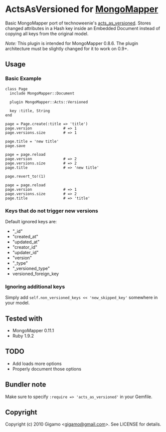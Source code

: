 # ActsAsVersioned for [MongoMapper](http://github.com/jnunemaker/mongomapper)

Basic MongoMapper port of technoweenie's [acts_as_versioned](http://github.com/technoweenie/acts_as_versioned). Stores changed attributes in a Hash key inside an Embedded Document instead of copying all keys from the original model.

*Note:* This plugin is intended for MongoMapper 0.8.6. The plugin architecture must be slightly changed for it to work on 0.9+.

## Usage

### Basic Example

    class Page
      include MongoMapper::Document

      plugin MongoMapper::Acts::Versioned

      key :title, String
    end

    page = Page.create(:title => 'title')
    page.version              # => 1
    page.versions.size        # => 1

    page.title = 'new title'
    page.save

    page = page.reload
    page.version              # => 2
    page.versions.size        # => 2
    page.title                # => 'new title'

    page.revert_to!(1)

    page = page.reload
    page.version              # => 1
    page.versions.size        # => 2
    page.title                # => 'title'

### Keys that do not trigger new versions

Default ignored keys are:

* "\_id"
* "created\_at"
* "updated\_at"
* "creator\_id"
* "updater\_id"
* "version"
* "\_type"
* "\_versioned\_type"
* versioned\_foreign\_key

### Ignoring additional keys

Simply add `self.non_versioned_keys << 'new_skipped_key'` somewhere in your model.

## Tested with

* MongoMapper 0.11.1
* Ruby 1.9.2

## TODO

* Add loads more options
* Properly document those options

## Bundler note

Make sure to specify `:require => 'acts_as_versioned'` in your Gemfile.

## Copyright

Copyright (c) 2010 Gigamo &lt;gigamo@gmail.com&gt;. See LICENSE for details.
